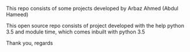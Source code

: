 This repo consists of some projects developed by Arbaz Ahmed (Abdul Hameed)

This open source repo consists of project developed with the help python 3.5 and module time, which comes inbuilt with python 3.5

Thank you,
regards
